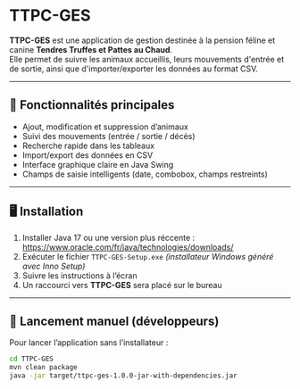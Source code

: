 # TTPC-GES

**TTPC-GES** est une application de gestion destinée à la pension féline et canine **Tendres Truffes et Pattes au Chaud**.  
Elle permet de suivre les animaux accueillis, leurs mouvements d'entrée et de sortie, ainsi que d'importer/exporter les données au format CSV.

---

## 🐾 Fonctionnalités principales

- Ajout, modification et suppression d’animaux
- Suivi des mouvements (entrée / sortie / décès)
- Recherche rapide dans les tableaux
- Import/export des données en CSV
- Interface graphique claire en Java Swing
- Champs de saisie intelligents (date, combobox, champs restreints)

---

## 🖥️ Installation

1. Installer Java 17 ou une version plus réccente : https://www.oracle.com/fr/java/technologies/downloads/
2. Exécuter le fichier `TTPC-GES-Setup.exe` *(installateur Windows généré avec Inno Setup)*
3. Suivre les instructions à l’écran
4. Un raccourci vers **TTPC-GES** sera placé sur le bureau

---

## 🚀 Lancement manuel (développeurs)

Pour lancer l’application sans l’installateur :

```bash
cd TTPC-GES
mvn clean package
java -jar target/ttpc-ges-1.0.0-jar-with-dependencies.jar
